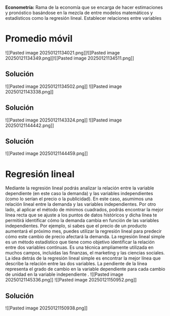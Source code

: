 **Econometría:** Rama de la economía que se encarga de hacer estimaciones y pronóstico basándose en la mezcla de entre modelos matemáticos y estadísticos como la regresión lineal. Establecer relaciones entre variables
# Promedio móvil
![[Pasted image 20250121134021.png]]![[Pasted image 20250121134349.png]]![[Pasted image 20250121134511.png]]
## Solución
![[Pasted image 20250121134502.png]]
![[Pasted image 20250121143338.png]] 
## Solución
![[Pasted image 20250121143324.png]]
![[Pasted image 20250121144442.png]]
## Solución
![[Pasted image 20250121144459.png]]
# Regresión lineal
Mediante la regresión lineal podrás analizar la relación entre la variable dependiente (en este caso la demanda) y las variables independientes (como lo serían el precio o la publicidad). En este caso, asumimos una relación lineal entre la demanda y las variables independientes.
Por otro lado, al aplicar el método de mínimos cuadrados, podrás encontrar la mejor línea recta que se ajuste a los puntos de datos históricos y dicha línea te permitirá identificar cómo la demanda cambia en función de las variables independientes.
Por ejemplo, si sabes que el precio de un producto aumentará el próximo mes, puedes utilizar la regresión lineal para predecir cómo este cambio de precio afectará la demanda.
La regresión lineal simple es un método estadístico que tiene como objetivo identificar la relación entre dos variables continuas. Es una técnica ampliamente utilizada en muchos campos, incluidas las finanzas, el marketing y las ciencias sociales. La idea detrás de la regresión lineal simple es encontrar la mejor línea que describe la relación entre las dos variables. La pendiente de la línea representa el grado de cambio en la variable dependiente para cada cambio de unidad en la variable independiente .
![[Pasted image 20250121145336.png]]
![[Pasted image 20250121150952.png]]
## Solución
![[Pasted image 20250121150938.png]]
